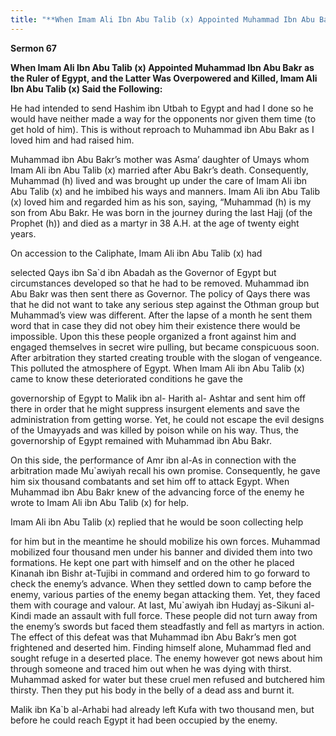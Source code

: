 ```yaml
---
title: "**When Imam Ali Ibn Abu Talib (x) Appointed Muhammad Ibn Abu Bakr as the Ruler of Egypt, and the Latter Was Overpowered and Killed, Imam Ali Ibn Abu Talib (x) Said the Following:**" 
---
```

**Sermon 67**

**When Imam Ali Ibn Abu Talib \(x\) Appointed Muhammad Ibn Abu Bakr as the Ruler of Egypt, and the Latter Was Overpowered and Killed, Imam Ali Ibn Abu Talib \(x\) Said the Following:**

He had intended to send Hashim ibn Utbah to Egypt and had I done so he would have neither made a way for the opponents nor given them time \(to get hold of him\)\. This is without reproach to Muhammad ibn Abu Bakr as I loved him and had raised him\.

Muhammad ibn Abu Bakr’s mother was Asma’ daughter of Umays whom Imam Ali ibn Abu Talib \(x\) married after Abu Bakr’s death\. Consequently, Muhammad \(h\) lived and was brought up under the care of Imam Ali ibn Abu Talib \(x\) and he imbibed his ways and manners\. Imam Ali ibn Abu Talib \(x\) loved him and regarded him as his son, saying, “Muhammad \(h\) is my son from Abu Bakr\. He was born in the journey during the last Hajj \(of the Prophet \(h\)\) and died as a martyr in 38 A\.H\. at the age of twenty eight years\.

On accession to the Caliphate, Imam Ali ibn Abu Talib \(x\) had

selected Qays ibn Sa\`d ibn Abadah as the Governor of Egypt but circumstances developed so that he had to be removed\. Muhammad ibn Abu Bakr was then sent there as Governor\. The policy of Qays there was that he did not want to take any serious step against the Othman group but Muhammad’s view was different\. After the lapse of a month he sent them word that in case they did not obey him their existence there would be impossible\. Upon this these people organized a front against him and engaged themselves in secret wire pulling, but became conspicuous soon\. After arbitration they started creating trouble with the slogan of vengeance\. This polluted the atmosphere of Egypt\. When Imam Ali ibn Abu Talib \(x\) came to know these deteriorated conditions he gave the

governorship of Egypt to Malik ibn al\- Harith al\- Ashtar and sent him off there in order that he might suppress insurgent elements and save the administration from getting worse\. Yet, he could not escape the evil designs of the Umayyads and was killed by poison while on his way\. Thus, the governorship of Egypt remained with Muhammad ibn Abu Bakr\.

<a id="page445"></a>On this side, the performance of Amr ibn al\-As in connection with the arbitration made Mu\`awiyah recall his own promise\. Consequently, he gave him six thousand combatants and set him off to attack Egypt\. When Muhammad ibn Abu Bakr knew of the advancing force of the enemy he wrote to Imam Ali ibn Abu Talib \(x\) for help\.

Imam Ali ibn Abu Talib \(x\) replied that he would be soon collecting help

for him but in the meantime he should mobilize his own forces\. Muhammad mobilized four thousand men under his banner and divided them into two formations\. He kept one part with himself and on the other he placed Kinanah ibn Bishr at\-Tujibi in command and ordered him to go forward to check the enemy’s advance\. When they settled down to camp before the enemy, various parties of the enemy began attacking them\. Yet, they faced them with courage and valour\. At last, Mu\`awiyah ibn Hudayj as\-Sikuni al\-Kindi made an assault with full force\. These people did not turn away from the enemy’s swords but faced them steadfastly and fell as martyrs in action\. The effect of this defeat was that Muhammad ibn Abu Bakr’s men got frightened and deserted him\. Finding himself alone, Muhammad fled and sought refuge in a deserted place\. The enemy however got news about him through someone and traced him out when he was dying with thirst\. Muhammad asked for water but these cruel men refused and butchered him thirsty\. Then they put his body in the belly of a dead ass and burnt it\.

Malik ibn Ka\`b al\-Arhabi had already left Kufa with two thousand men, but before he could reach Egypt it had been occupied by the enemy\.

